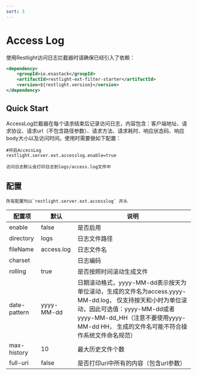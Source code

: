 ```yaml
---
sort: 3
---
```


# Access Log

使用Restlight访问日志拦截器时请确保已经引入了依赖：

```xml
<dependency>
	<groupId>io.esastack</groupId>
	<artifactId>restlight-ext-filter-starter</artifactId>
	<version>${restlight.version}</version>
</dependency>
```

## Quick Start

AccessLog拦截器在每个请求结束后记录访问日志，内容包含：客户端地址、请求协议、请求url（不包含路径参数）、请求方法、请求耗时、响应状态码、响应body大小以及访问时间。使用时需要做如下配置：

```properties
#开启AccessLog
restlight.server.ext.accesslog.enable=true
```

```note
访问日志默认会打印日志到logs/access.log文件中
```

## 配置

```note
所有配置均以`restlight.server.ext.accesslog` 开头
```

| 配置项       | 默认       | 说明                                                         |
| ------------ | ---------- | ------------------------------------------------------------ |
| enable       | false      | 是否启用                                                     |
| directory    | logs       | 日志文件路径                                                 |
| fileName     | access.log | 日志文件名                                                   |
| charset      |            | 日志编码                                                     |
| rolling      | true       | 是否按照时间滚动生成文件                                     |
| date-pattern | yyyy-MM-dd | 日期滚动格式，yyyy-MM-dd表示按天为单位滚动，生成的文件名为access.yyyy-MM-dd.log， 仅支持按天和小时为单位滚动，因此可选值：yyyy-MM-dd或者yyyy-MM-dd_HH（注意不要使用yyyy-MM-dd HH， 生成的文件名可能不符合操作系统文件命名规范） |
| max-history  | 10         | 最大历史文件个数                                             |
| full-uri     | false      | 是否打印uri中所有的内容（包含url参数）                       |

